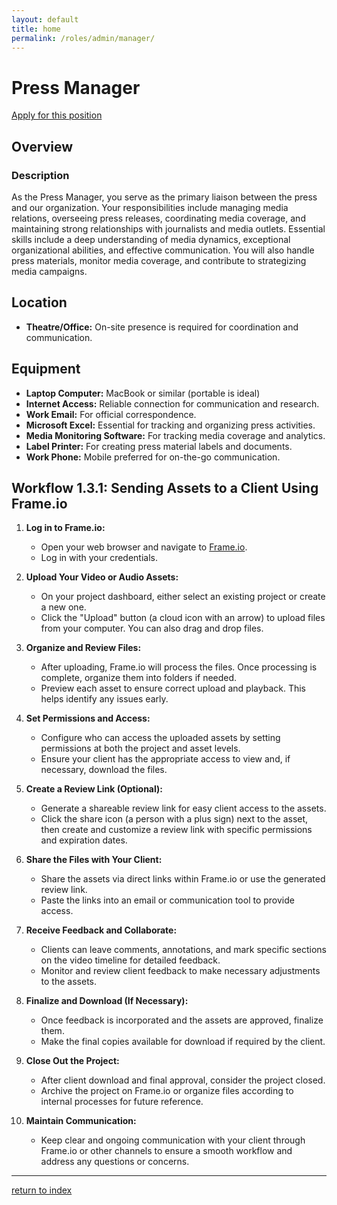 ```yaml
---
layout: default
title: home
permalink: /roles/admin/manager/
---
```

# Press Manager
<a href="{{ '/roles/apply/press_manager_apply/' | relative_url }}"> Apply for this position</a>

## Overview

### Description

As the Press Manager, you serve as the primary liaison between the press and our organization. Your responsibilities include managing media relations, overseeing press releases, coordinating media coverage, and maintaining strong relationships with journalists and media outlets. Essential skills include a deep understanding of media dynamics, exceptional organizational abilities, and effective communication. You will also handle press materials, monitor media coverage, and contribute to strategizing media campaigns.

## Location

- **Theatre/Office:** On-site presence is required for coordination and communication.

## Equipment

- **Laptop Computer:** MacBook or similar (portable is ideal)
- **Internet Access:** Reliable connection for communication and research.
- **Work Email:** For official correspondence.
- **Microsoft Excel:** Essential for tracking and organizing press activities.
- **Media Monitoring Software:** For tracking media coverage and analytics.
- **Label Printer:** For creating press material labels and documents.
- **Work Phone:** Mobile preferred for on-the-go communication.

## Workflow 1.3.1: Sending Assets to a Client Using Frame.io

1. **Log in to Frame.io:**
   - Open your web browser and navigate to [Frame.io](https://www.frame.io/).
   - Log in with your credentials.

2. **Upload Your Video or Audio Assets:**
   - On your project dashboard, either select an existing project or create a new one.
   - Click the "Upload" button (a cloud icon with an arrow) to upload files from your computer. You can also drag and drop files.

3. **Organize and Review Files:**
   - After uploading, Frame.io will process the files. Once processing is complete, organize them into folders if needed.
   - Preview each asset to ensure correct upload and playback. This helps identify any issues early.

4. **Set Permissions and Access:**
   - Configure who can access the uploaded assets by setting permissions at both the project and asset levels.
   - Ensure your client has the appropriate access to view and, if necessary, download the files.

5. **Create a Review Link (Optional):**
   - Generate a shareable review link for easy client access to the assets.
   - Click the share icon (a person with a plus sign) next to the asset, then create and customize a review link with specific permissions and expiration dates.

6. **Share the Files with Your Client:**
   - Share the assets via direct links within Frame.io or use the generated review link.
   - Paste the links into an email or communication tool to provide access.

7. **Receive Feedback and Collaborate:**
   - Clients can leave comments, annotations, and mark specific sections on the video timeline for detailed feedback.
   - Monitor and review client feedback to make necessary adjustments to the assets.

8. **Finalize and Download (If Necessary):**
   - Once feedback is incorporated and the assets are approved, finalize them.
   - Make the final copies available for download if required by the client.

9. **Close Out the Project:**
   - After client download and final approval, consider the project closed.
   - Archive the project on Frame.io or organize files according to internal processes for future reference.

10. **Maintain Communication:**
    - Keep clear and ongoing communication with your client through Frame.io or other channels to ensure a smooth workflow and address any questions or concerns.

---
[return to index](../../index.md)

